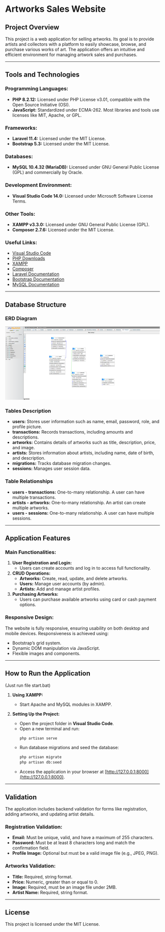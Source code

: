 # Artworks Sales Website

## Project Overview
This project is a web application for selling artworks. Its goal is to provide artists and collectors with a platform to easily showcase, browse, and purchase various works of art. The application offers an intuitive and efficient environment for managing artwork sales and purchases.

---

## Tools and Technologies

### Programming Languages:
- **PHP 8.2.12:** Licensed under PHP License v3.01, compatible with the Open Source Initiative (OSI).
- **JavaScript:** Standardized under ECMA-262. Most libraries and tools use licenses like MIT, Apache, or GPL.

### Frameworks:
- **Laravel 11.4:** Licensed under the MIT License.
- **Bootstrap 5.3:** Licensed under the MIT License.

### Databases:
- **MySQL 10.4.32 (MariaDB):** Licensed under GNU General Public License (GPL) and commercially by Oracle.

### Development Environment:
- **Visual Studio Code 14.0:** Licensed under Microsoft Software License Terms.

### Other Tools:
- **XAMPP v3.3.0:** Licensed under GNU General Public License (GPL).
- **Composer 2.7.6:** Licensed under the MIT License.

### Useful Links:
- [Visual Studio Code](https://code.visualstudio.com/Download)
- [PHP Downloads](https://www.php.net/downloads.php)
- [XAMPP](https://www.apachefriends.org/pl/download.html)
- [Composer](https://getcomposer.org/download/)
- [Laravel Documentation](https://laravel.com/docs/11.x/installation)
- [Bootstrap Documentation](https://getbootstrap.com/docs/4.0/getting-started/download/)
- [MySQL Documentation](https://dev.mysql.com/doc/)

---

## Database Structure

### ERD Diagram
![alt text](https://github.com/chorobcia09/Art-sales-site/blob/main/erd.png)

### Tables Description
- **users:** Stores user information such as name, email, password, role, and profile picture.
- **transactions:** Records transactions, including amounts and descriptions.
- **artworks:** Contains details of artworks such as title, description, price, and image.
- **artists:** Stores information about artists, including name, date of birth, and description.
- **migrations:** Tracks database migration changes.
- **sessions:** Manages user session data.

### Table Relationships
- **users - transactions:** One-to-many relationship. A user can have multiple transactions.
- **artists - artworks:** One-to-many relationship. An artist can create multiple artworks.
- **users - sessions:** One-to-many relationship. A user can have multiple sessions.

---

## Application Features

### Main Functionalities:
1. **User Registration and Login:**  
   - Users can create accounts and log in to access full functionality.
2. **CRUD Operations:**  
   - **Artworks:** Create, read, update, and delete artworks.  
   - **Users:** Manage user accounts (by admin).  
   - **Artists:** Add and manage artist profiles.
3. **Purchasing Artworks:**  
   - Users can purchase available artworks using card or cash payment options.

### Responsive Design:
The website is fully responsive, ensuring usability on both desktop and mobile devices. Responsiveness is achieved using:
- Bootstrap’s grid system.
- Dynamic DOM manipulation via JavaScript.
- Flexible images and components.

---

## How to Run the Application
(Just run file start.bat)
1. **Using XAMPP:**
   - Start Apache and MySQL modules in XAMPP.

2. **Setting Up the Project:**
   - Open the project folder in **Visual Studio Code**.
   - Open a new terminal and run:
     ```bash
     php artisan serve
     ```
   - Run database migrations and seed the database:
     ```bash
     php artisan migrate
     php artisan db:seed
     ```
   - Access the application in your browser at [http://127.0.0.1:8000](http://127.0.0.1:8000).

---

## Validation
The application includes backend validation for forms like registration, adding artworks, and updating artist details. 

### Registration Validation:
- **Email:** Must be unique, valid, and have a maximum of 255 characters.
- **Password:** Must be at least 8 characters long and match the confirmation field.
- **Profile Image:** Optional but must be a valid image file (e.g., JPEG, PNG).

### Artworks Validation:
- **Title:** Required, string format.
- **Price:** Numeric, greater than or equal to 0.
- **Image:** Required, must be an image file under 2MB.
- **Artist Name:** Required, string format.

---

## License
This project is licensed under the MIT License.
